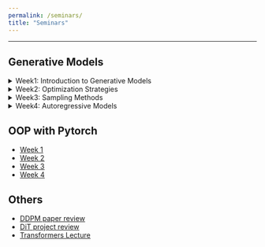 ```yaml
---
permalink: /seminars/
title: "Seminars"
---
```


---

## Generative Models

<details>
<summary>Week1: Introduction to Generative Models</summary>
<div markdown="1">
<ul id="week1" style="display:none;">
    <li>Variational Inference</li>
    <li>KL-Divergence</li>
    <li>Evidence Lower Bounds</li>
    <li>EM Algorithms</li>
    <li><u><a href="https://www.youtube.com/watch?v=F2UAccWZewQ&t=6853s">Lecture Link</a></u></li>
</ul>
</div>
</details>

<details>
<summary>Week2: Optimization Strategies</summary>
<div markdown="1">
<ul id="week1" style="display:none;">
    <li>Convex Optimization</li>
    <li>Lagrange Relaxation</li>
    <li>Duality</li>
    <li><u><a href="https://www.youtube.com/watch?v=oDScppQ4JDg&t=1s">Lecture Link</a></u></li>
</ul>
</div>
</details>

<details>
<summary>Week3: Sampling Methods</summary>
<div markdown="1">
<ul id="week1" style="display:none;">
    <li>Monte Carlo</li>
    <li>Markov Chains</li>
    <li>Stochastic Variational Inference</li>
    <li>Amortized Varitational Inference</li>
    <li><u><a href="https://www.youtube.com/watch?v=kGTFZQbaxpU&t=1s">Lecture Link</a></u></li>
</ul>
</div>
</details>

<details>
<summary>Week4: Autoregressive Models</summary>
<div markdown="1">
<ul id="week1" style="display:none;">
    <li>Early AR Models</li>
    <li>Contemporary AR Models</li>
    <li>GPTs</li>
    <li><u><a href="https://www.youtube.com/watch?v=F2UAccWZewQ&t=6853s">Lecture Link</a></u></li>
</ul>
</div>
</details>

## OOP with Pytorch

<ul>
    <li><u><a href="https://www.youtube.com/watch?v=Wj__yYnd5DQ">Week 1</a></u></li>
    <li><u><a href="https://www.youtube.com/watch?v=-EDE4Op1UiM">Week 2</a></u></li>
    <li><u><a href="https://www.youtube.com/watch?v=j9rzkceASLA">Week 3</a></u></li>
    <li><u><a href="https://www.youtube.com/watch?v=Tdyrk11sK4Q">Week 4</a></u></li>
</ul>

## Others

<ul>
    <li><u><a href="https://www.youtube.com/watch?v=N_8NnRf6bjY">DDPM paper review</a></u></li>
    <li><u><a href="https://www.youtube.com/watch?v=mStgcleyytE">DiT project review</a></u></li>
    <li><u><a href="https://www.youtube.com/watch?v=ZYuqwlJm9Pg&t=1567s">Transformers Lecture</a></u></li>
</ul>

